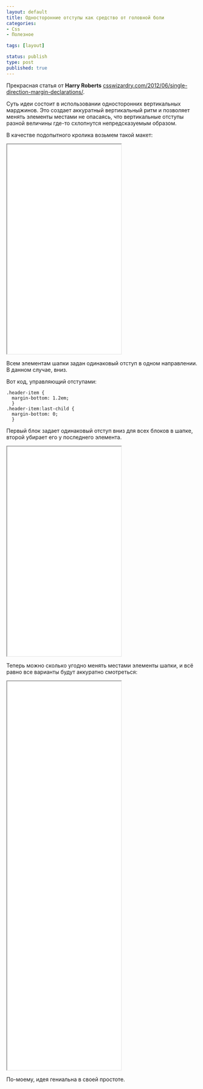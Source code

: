 ```yaml
---
layout: default
title: Односторонние отступы как средство от головной боли
categories:
- Css
- Полезное

tags: [layout]

status: publish
type: post
published: true
---
```

Прекрасная статья от <strong>Harry Roberts</strong>
<a href="http://csswizardry.com/2012/06/single-direction-margin-declarations/">csswizardry.com/2012/06/single-direction-margin-declarations/</a>.

Суть идеи состоит в использовании односторонних вертикальных марджинов.<!--more--> Это создает аккуратный вертикальный ритм и позволяет менять элементы местами не опасаясь, что вертикальные отступы разной величины где-то схлопнутся непредсказуемым образом.

В качестве подопытного кролика возьмем такой макет:

<iframe class="live-snippet" style="height: 550px" src="../assets/demo/odnostoronnie-otstupy-kak-sredstvo-ot-golovnoj-boli/demo_1.html?output"></iframe>

Всем элементам шапки задан одинаковый отступ в одном направлении. В данном случае, вниз.

Вот код, управляющий отступами:

<pre><code class="language-css">.header-item {
  margin-bottom: 1.2em;
  }
.header-item:last-child {
  margin-bottom: 0;
  }</code></pre>

Первый блок задает одинаковый отступ вниз для всех блоков в шапке, второй убирает его у последнего элемента.

<iframe class="live-snippet" style="height: 550px" src="../assets/demo/odnostoronnie-otstupy-kak-sredstvo-ot-golovnoj-boli/demo_2.html?output"></iframe>

Теперь можно сколько угодно менять местами элементы шапки, и всё равно все варианты будут аккуратно смотреться:

<iframe class="live-snippet" style="height: 1020px" src="../assets/demo/odnostoronnie-otstupy-kak-sredstvo-ot-golovnoj-boli/demo_3.html?output"></iframe>

По-моему, идея гениальна в своей простоте.
